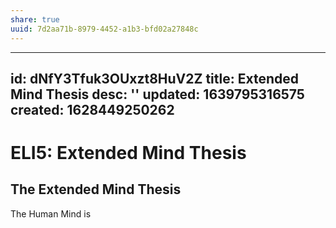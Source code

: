 ```yaml
---
share: true
uuid: 7d2aa71b-8979-4452-a1b3-bfd02a27848c
---
```

---
id: dNfY3Tfuk3OUxzt8HuV2Z
title: Extended Mind Thesis
desc: ''
updated: 1639795316575
created: 1628449250262
---
# ELI5: Extended Mind Thesis
The Extended Mind Thesis
------------------------

The Human Mind is
